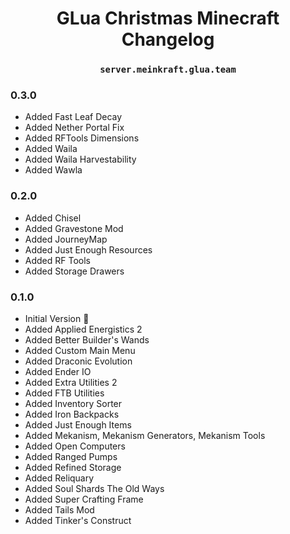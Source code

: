 <h1 align="center">GLua Christmas Minecraft Changelog</h1>

<h3 align="center"><code>server.meinkraft.glua.team</code></h3>

### 0.3.0

- Added Fast Leaf Decay
- Added Nether Portal Fix
- Added RFTools Dimensions
- Added Waila
- Added Waila Harvestability
- Added Wawla

### 0.2.0

- Added Chisel
- Added Gravestone Mod
- Added JourneyMap
- Added Just Enough Resources
- Added RF Tools
- Added Storage Drawers

### 0.1.0

- Initial Version 🎉
- Added Applied Energistics 2
- Added Better Builder's Wands
- Added Custom Main Menu
- Added Draconic Evolution
- Added Ender IO
- Added Extra Utilities 2
- Added FTB Utilities
- Added Inventory Sorter
- Added Iron Backpacks
- Added Just Enough Items
- Added Mekanism, Mekanism Generators, Mekanism Tools
- Added Open Computers
- Added Ranged Pumps
- Added Refined Storage
- Added Reliquary
- Added Soul Shards The Old Ways
- Added Super Crafting Frame
- Added Tails Mod
- Added Tinker's Construct

<link rel="stylesheet" href="https://maxcdn.bootstrapcdn.com/bootstrap/4.0.0-alpha.5/css/bootstrap.min.css" integrity="sha384-AysaV+vQoT3kOAXZkl02PThvDr8HYKPZhNT5h/CXfBThSRXQ6jW5DO2ekP5ViFdi" crossorigin="anonymous">
<script src="https://maxcdn.bootstrapcdn.com/bootstrap/4.0.0-alpha.5/js/bootstrap.min.js" integrity="sha384-BLiI7JTZm+JWlgKa0M0kGRpJbF2J8q+qreVrKBC47e3K6BW78kGLrCkeRX6I9RoK" crossorigin="anonymous"></script>
